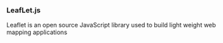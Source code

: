 ### LeafLet.js

Leaflet is an open source JavaScript library used to build light weight web mapping applications

